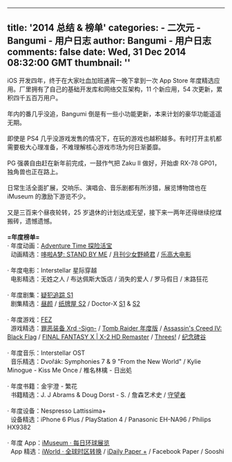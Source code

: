 
---
title: '2014 总结 & 榜单'
categories: 
    - 二次元
    - Bangumi - 用户日志
author: Bangumi - 用户日志
comments: false
date: Wed, 31 Dec 2014 08:32:00 GMT
thumbnail: ''
---

<div>   
iOS 开发四年，终于在大家吐血加班通宵一晚下拿到一次 App Store 年度精选应用。厂里拥有了自己的基础开发库和网络交互架构，11 个新应用，54 次更新，累积四千五百万用户。<br>
<br>
年内的番几乎没追，Bangumi 倒是有一些小功能更新，本来计划的豪华功能遥遥无期。<br>
<br>
即使是 PS4 几乎没游戏发售的情况下，在玩的游戏也越积越多。有时打开主机都需要极大心理准备，不难理解核心游戏市场为何日渐萎靡。<br>
<br>
PG 强袭自由赶在新年前完成，一鼓作气把 Zaku II 做好，开始虐 RX-78 GP01，独角兽也正在路上。<br>
<br>
日常生活全面扩展，交响乐、演唱会、音乐剧都有所涉猎，展览博物馆也在 iMuseum 的激励下游览不少。<br>
<br>
又是三百来个昼夜轮转，25 岁退休的计划达成无望，接下来一两年还得继续挖煤搬砖，遗憾遗憾。<br>
<br>
<span style="font-weight:bold;">=年度榜单=</span><br>
· 年度动画：<a href="http://bgm.tv/subject/106653" target="_blank" rel="nofollow external noopener" class="l">Adventure Time 探险活宝</a><br>
  动画精选：<a href="http://bgm.tv/subject/95800" target="_blank" rel="nofollow external noopener" class="l">哆啦A梦: STAND BY ME</a> / <a href="http://bgm.tv/subject/100449" target="_blank" rel="nofollow external noopener" class="l">月刊少女野崎君</a> / <a href="http://bgm.tv/subject/95784" target="_blank" rel="nofollow external noopener" class="l">乐高大电影</a><br>
<br>
· 年度电影：Interstellar 星际穿越<br>
  电影精选：无姓之人 / 布达佩斯大饭店 / 消失的爱人 / 罗马假日 / 末路狂花<br>
<br>
· 年度剧集：<a href="http://bgm.tv/subject/23455" target="_blank" rel="nofollow external noopener" class="l">疑犯追踪 S1</a><br>
  剧集精选：<a href="http://bgm.tv/subject/107413" target="_blank" rel="nofollow external noopener" class="l">昼颜</a> / <a href="http://bgm.tv/subject/90185" target="_blank" rel="nofollow external noopener" class="l">纸牌屋 S2</a> / Doctor-X <a href="http://bgm.tv/subject/50292" target="_blank" rel="nofollow external noopener" class="l">S1</a> & <a href="http://bgm.tv/subject/83954" target="_blank" rel="nofollow external noopener" class="l">S2</a><br>
  <br>
· 年度游戏：<a href="http://bgm.tv/subject/57359" target="_blank" rel="nofollow external noopener" class="l">FEZ</a><br>
  游戏精选：<a href="http://bgm.tv/subject/114483" target="_blank" rel="nofollow external noopener" class="l">罪恶装备 Xrd -Sign-</a> / <a href="http://bgm.tv/subject/54744" target="_blank" rel="nofollow external noopener" class="l">Tomb Raider 年度版</a> / <a href="http://bgm.tv/subject/66279" target="_blank" rel="nofollow external noopener" class="l">Assassin's Creed IV: Black Flag</a> / <a href="http://bgm.tv/subject/59896" target="_blank" rel="nofollow external noopener" class="l">FINAL FANTASY X | X-2 HD Remaster</a> / <a href="http://bgm.tv/subject/96472" target="_blank" rel="nofollow external noopener" class="l">Threes!</a> / <a href="http://bgm.tv/subject/101922" target="_blank" rel="nofollow external noopener" class="l">纪念碑谷</a><br>
<br>
· 年度音乐：Interstellar OST<br>
  音乐精选：Dvořák: Symphonies 7 & 9 "From the New World" / Kylie Minogue - Kiss Me Once / 椎名林檎 - 日出処<br>
<br>
· 年度书籍：金宇澄 - 繁花<br>
  书籍精选：J. J Abrams & Doug Dorst - S. / 詹森艺术史 / <a href="http://bgm.tv/subject/1626" target="_blank" rel="nofollow external noopener" class="l">守望者</a><br>
<br>
· 年度设备：Nespresso Lattissima+<br>
  设备精选：iPhone 6 Plus / PlayStation 4 / Panasonic EH-NA96 / Philips HX9382<br>
<br>
· 年度 App：<a href="https://itunes.apple.com/cn/app/id897422059" target="_blank" rel="nofollow external noopener" class="l">iMuseum · 每日环球展览</a><br>
  App 精选：<a href="https://itunes.apple.com/cn/app/id910599627" target="_blank" rel="nofollow external noopener" class="l">iWorld · 全球时区转换</a> / <a href="https://itunes.apple.com/cn/app/id929066820" target="_blank" rel="nofollow external noopener" class="l">iDaily Paper +</a> / Facebook Paper / Sooshi   
</div>
            